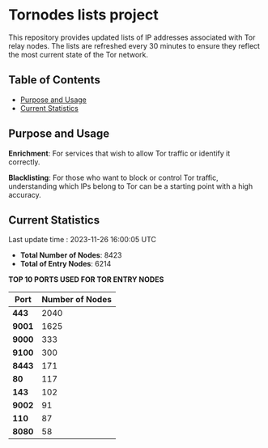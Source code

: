 # Tornodes lists project

This repository provides updated lists of IP addresses associated with Tor relay nodes. The lists are refreshed every 30 minutes to ensure they reflect the most current state of the Tor network.

## Table of Contents

- [Purpose and Usage](#purpose-and-usage)
- [Current Statistics](#current-statistics)


## Purpose and Usage

**Enrichment**: For services that wish to allow Tor traffic or identify it correctly.

**Blacklisting**: For those who want to block or control Tor traffic, understanding which IPs belong to Tor can be a starting point with a high accuracy.

## Current Statistics

Last update time : 2023-11-26 16:00:05 UTC

- **Total Number of Nodes**: 8423
- **Total of Entry Nodes**: 6214

**TOP 10 PORTS USED FOR TOR ENTRY NODES**

| **Port** | **Number of Nodes** |
|------|-----------------|
| **443**   | 2040  |
| **9001**   | 1625  |
| **9000**   | 333  |
| **9100**   | 300  |
| **8443**   | 171  |
| **80**   | 117  |
| **143**   | 102  |
| **9002**   | 91  |
| **110**   | 87  |
| **8080**   | 58  |

